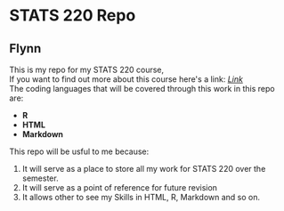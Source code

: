 # STATS 220 Repo
## Flynn
This is my repo for my STATS 220 course,  
If you want to find out more about this course here's a link: [*Link*](https://courseoutline.auckland.ac.nz/dco/course/STATS/220/1213)  
The coding languages that will be covered through this work in this repo are:
+ **R**
+ **HTML**
+ **Markdown**  

This repo will be usful to me because:
1. It will serve as a place to store all my work for STATS 220 over the semester.
2. It will serve as a point of reference for future revision
3. It allows other to see my Skills in HTML, R, Markdown and so on.
